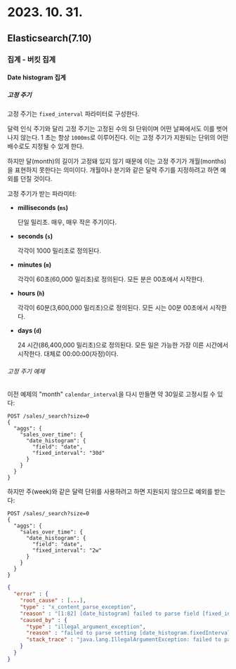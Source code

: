 # 2023. 10. 31.

## Elasticsearch(7.10)

### 집계 - 버킷 집계

#### Date histogram 집계

##### 고정 주기

고정 주기는 `fixed_interval` 파라미터로 구성한다.

달력 인식 주기와 달리 고정 주기는 고정된 수의 SI 단위이며 어떤 날짜에서도 이를 벗어나지 않는다. 1 초는 항상 `1000ms`로 이루어진다. 이는 고정 주기가 지원되는 단위의 어떤 배수로도 지정될 수 있게 한다.

하지만 달(month)의 길이가 고정돼 있지 않기 때문에 이는 고정 주기가 개월(months)을 표현하지 못한다는 의미이다. 개월이나 분기와 같은 달력 주기를 지정하려고 하면 예외를 던질 것이다.

고정 주기가 받는 파라미터:

- **milliseconds (`ms`)**

  단일 밀리초. 매우, 매우 작은 주기이다.

- **seconds (`s`)**

  각각이 1000 밀리초로 정의된다.

- **minutes (`m`)**

  각각이 60초(60,000 밀리초)로 정의된다. 모든 분은 00초에서 시작한다.

- **hours (`h`)**

  각각이 60분(3,600,000 밀리초)으로 정의된다. 모든 시는 00분 00초에서 시작한다.

- **days (`d`)**

  24 시간(86,400,000 밀리초)으로 정의된다. 모든 일은 가능한 가장 이른 시간에서 시작한다. 대체로 00:00:00(자정)이다.

###### 고정 주기 예제

이전 예제의 "month" `calendar_interval`을 다시 만들면 약 30일로 고정시킬 수 있다:

```http
POST /sales/_search?size=0
{
  "aggs": {
    "sales_over_time": {
      "date_histogram": {
        "field": "date",
        "fixed_interval": "30d"
      }
    }
  }
}
```

하지만 주(week)와 같은 달력 단위를 사용하려고 하면 지원되지 않으므로 예외를 받는다:

```http
POST /sales/_search?size=0
{
  "aggs": {
    "sales_over_time": {
      "date_histogram": {
        "field": "date",
        "fixed_interval": "2w"
      }
    }
  }
}
```

```json
{
  "error" : {
    "root_cause" : [...],
    "type" : "x_content_parse_exception",
    "reason" : "[1:82] [date_histogram] failed to parse field [fixed_interval]",
    "caused_by" : {
      "type" : "illegal_argument_exception",
      "reason" : "failed to parse setting [date_histogram.fixedInterval] with value [2w] as a time value: unit is missing or unrecognized",
      "stack_trace" : "java.lang.IllegalArgumentException: failed to parse setting [date_histogram.fixedInterval] with value [2w] as a time value: unit is missing or unrecognized"
    }
  }
}
```

